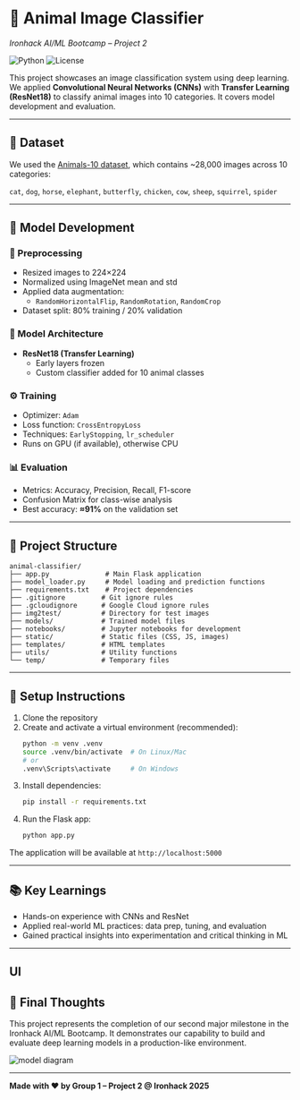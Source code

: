 # 🧠 Animal Image Classifier  
*Ironhack AI/ML Bootcamp – Project 2*

![Python](https://img.shields.io/badge/python-3.8%20%7C%203.9%20%7C%203.10-blue)
![License](https://img.shields.io/badge/license-MIT-green)

This project showcases an image classification system using deep learning. We applied **Convolutional Neural Networks (CNNs)** with **Transfer Learning (ResNet18)** to classify animal images into 10 categories. It covers model development and evaluation.

---

## 📁 Dataset

We used the [Animals-10 dataset](https://www.kaggle.com/datasets/alessiocorrado99/animals10/data), which contains ~28,000 images across 10 categories:

`cat`, `dog`, `horse`, `elephant`, `butterfly`, `chicken`, `cow`, `sheep`, `squirrel`, `spider`

---

## 🧪 Model Development

### 🔧 Preprocessing
- Resized images to 224×224
- Normalized using ImageNet mean and std
- Applied data augmentation:
  - `RandomHorizontalFlip`, `RandomRotation`, `RandomCrop`
- Dataset split: 80% training / 20% validation

### 🧠 Model Architecture
- **ResNet18 (Transfer Learning)**
  - Early layers frozen
  - Custom classifier added for 10 animal classes

### ⚙️ Training
- Optimizer: `Adam`
- Loss function: `CrossEntropyLoss`
- Techniques: `EarlyStopping`, `lr_scheduler`
- Runs on GPU (if available), otherwise CPU

### 📊 Evaluation
- Metrics: Accuracy, Precision, Recall, F1-score
- Confusion Matrix for class-wise analysis
- Best accuracy: **≈91%** on the validation set

---

## 📂 Project Structure

```
animal-classifier/
├── app.py              # Main Flask application
├── model_loader.py     # Model loading and prediction functions
├── requirements.txt    # Project dependencies
├── .gitignore         # Git ignore rules
├── .gcloudignore      # Google Cloud ignore rules
├── img2test/          # Directory for test images
├── models/            # Trained model files
├── notebooks/         # Jupyter notebooks for development
├── static/            # Static files (CSS, JS, images)
├── templates/         # HTML templates
├── utils/             # Utility functions
└── temp/              # Temporary files
```

---

## 🚀 Setup Instructions

1. Clone the repository  
2. Create and activate a virtual environment (recommended):
   ```bash
   python -m venv .venv
   source .venv/bin/activate  # On Linux/Mac
   # or
   .venv\Scripts\activate     # On Windows
   ```
3. Install dependencies:
   ```bash
   pip install -r requirements.txt
   ```
4. Run the Flask app:
   ```bash
   python app.py
   ```

The application will be available at `http://localhost:5000`

---

## 📚 Key Learnings

- Hands-on experience with CNNs and ResNet
- Applied real-world ML practices: data prep, tuning, and evaluation
- Gained practical insights into experimentation and critical thinking in ML

---

## UI



## 🏁 Final Thoughts

This project represents the completion of our second major milestone in the Ironhack AI/ML Bootcamp. It demonstrates our capability to build and evaluate deep learning models in a production-like environment.

![model diagram](https://github.com/user-attachments/assets/8b6c2b3f-7ce2-4165-ab34-da0238aafb43)

---

**Made with ❤️ by Group 1 – Project 2 @ Ironhack 2025**

